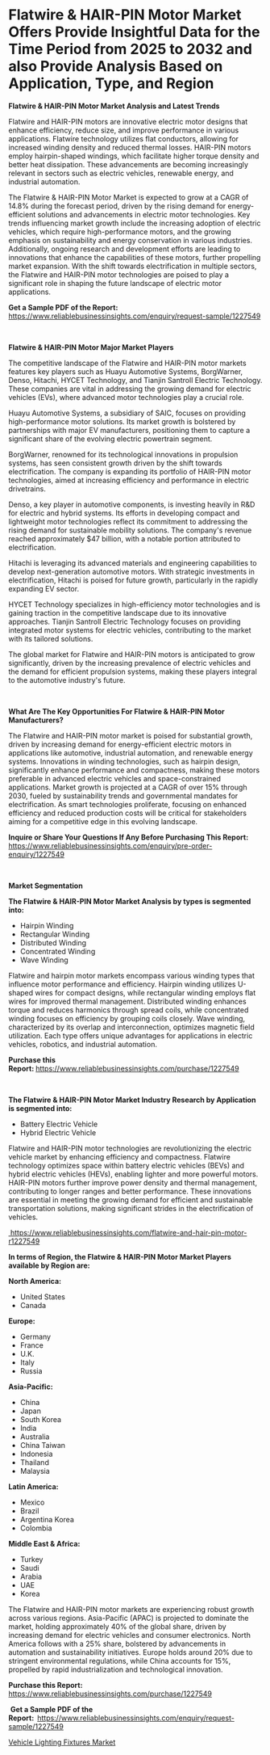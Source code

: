 <p><h1>Flatwire & HAIR-PIN Motor Market Offers Provide Insightful Data for the Time Period from 2025 to 2032 and also Provide Analysis Based on Application, Type, and Region</h1></p><p><strong>Flatwire & HAIR-PIN Motor Market Analysis and Latest Trends</strong></p>
<p><p>Flatwire and HAIR-PIN motors are innovative electric motor designs that enhance efficiency, reduce size, and improve performance in various applications. Flatwire technology utilizes flat conductors, allowing for increased winding density and reduced thermal losses. HAIR-PIN motors employ hairpin-shaped windings, which facilitate higher torque density and better heat dissipation. These advancements are becoming increasingly relevant in sectors such as electric vehicles, renewable energy, and industrial automation.</p><p>The Flatwire & HAIR-PIN Motor Market is expected to grow at a CAGR of 14.8% during the forecast period, driven by the rising demand for energy-efficient solutions and advancements in electric motor technologies. Key trends influencing market growth include the increasing adoption of electric vehicles, which require high-performance motors, and the growing emphasis on sustainability and energy conservation in various industries. Additionally, ongoing research and development efforts are leading to innovations that enhance the capabilities of these motors, further propelling market expansion. With the shift towards electrification in multiple sectors, the Flatwire and HAIR-PIN motor technologies are poised to play a significant role in shaping the future landscape of electric motor applications.</p></p>
<p><strong>Get a Sample PDF of the Report:&nbsp;</strong> <a href="https://www.reliablebusinessinsights.com/enquiry/request-sample/1227549?utm_campaign=2738&utm_medium=2&utm_source=Github&utm_content=ia&utm_term=31032025&utm_id=flatwire-hair-pin-motor">https://www.reliablebusinessinsights.com/enquiry/request-sample/1227549</a></p>
<p>&nbsp;</p>
<p><strong>Flatwire & HAIR-PIN Motor Major Market Players</strong></p>
<p><p>The competitive landscape of the Flatwire and HAIR-PIN motor markets features key players such as Huayu Automotive Systems, BorgWarner, Denso, Hitachi, HYCET Technology, and Tianjin Santroll Electric Technology. These companies are vital in addressing the growing demand for electric vehicles (EVs), where advanced motor technologies play a crucial role.</p><p>Huayu Automotive Systems, a subsidiary of SAIC, focuses on providing high-performance motor solutions. Its market growth is bolstered by partnerships with major EV manufacturers, positioning them to capture a significant share of the evolving electric powertrain segment. </p><p>BorgWarner, renowned for its technological innovations in propulsion systems, has seen consistent growth driven by the shift towards electrification. The company is expanding its portfolio of HAIR-PIN motor technologies, aimed at increasing efficiency and performance in electric drivetrains.</p><p>Denso, a key player in automotive components, is investing heavily in R&D for electric and hybrid systems. Its efforts in developing compact and lightweight motor technologies reflect its commitment to addressing the rising demand for sustainable mobility solutions. The company's revenue reached approximately $47 billion, with a notable portion attributed to electrification.</p><p>Hitachi is leveraging its advanced materials and engineering capabilities to develop next-generation automotive motors. With strategic investments in electrification, Hitachi is poised for future growth, particularly in the rapidly expanding EV sector.</p><p>HYCET Technology specializes in high-efficiency motor technologies and is gaining traction in the competitive landscape due to its innovative approaches. Tianjin Santroll Electric Technology focuses on providing integrated motor systems for electric vehicles, contributing to the market with its tailored solutions.</p><p>The global market for Flatwire and HAIR-PIN motors is anticipated to grow significantly, driven by the increasing prevalence of electric vehicles and the demand for efficient propulsion systems, making these players integral to the automotive industry's future.</p></p>
<p>&nbsp;</p>
<p><strong>What Are The Key Opportunities For Flatwire & HAIR-PIN Motor Manufacturers?</strong></p>
<p><p>The Flatwire and HAIR-PIN motor market is poised for substantial growth, driven by increasing demand for energy-efficient electric motors in applications like automotive, industrial automation, and renewable energy systems. Innovations in winding technologies, such as hairpin design, significantly enhance performance and compactness, making these motors preferable in advanced electric vehicles and space-constrained applications. Market growth is projected at a CAGR of over 15% through 2030, fueled by sustainability trends and governmental mandates for electrification. As smart technologies proliferate, focusing on enhanced efficiency and reduced production costs will be critical for stakeholders aiming for a competitive edge in this evolving landscape.</p></p>
<p><strong>Inquire or Share Your Questions If Any Before Purchasing This Report:</strong> <a href="https://www.reliablebusinessinsights.com/enquiry/pre-order-enquiry/1227549?utm_campaign=2738&utm_medium=2&utm_source=Github&utm_content=ia&utm_term=31032025&utm_id=flatwire-hair-pin-motor">https://www.reliablebusinessinsights.com/enquiry/pre-order-enquiry/1227549</a></p>
<p>&nbsp;</p>
<p><strong>Market Segmentation</strong></p>
<p><strong>The Flatwire & HAIR-PIN Motor Market Analysis by types is segmented into:</strong></p>
<p><ul><li>Hairpin Winding</li><li>Rectangular Winding</li><li>Distributed Winding</li><li>Concentrated Winding</li><li>Wave Winding</li></ul></p>
<p><p>Flatwire and hairpin motor markets encompass various winding types that influence motor performance and efficiency. Hairpin winding utilizes U-shaped wires for compact designs, while rectangular winding employs flat wires for improved thermal management. Distributed winding enhances torque and reduces harmonics through spread coils, while concentrated winding focuses on efficiency by grouping coils closely. Wave winding, characterized by its overlap and interconnection, optimizes magnetic field utilization. Each type offers unique advantages for applications in electric vehicles, robotics, and industrial automation.</p></p>
<p><strong>Purchase this Report:&nbsp;</strong><a href="https://www.reliablebusinessinsights.com/purchase/1227549?utm_campaign=2738&utm_medium=2&utm_source=Github&utm_content=ia&utm_term=31032025&utm_id=flatwire-hair-pin-motor">https://www.reliablebusinessinsights.com/purchase/1227549</a></p>
<p>&nbsp;</p>
<p><strong>The Flatwire & HAIR-PIN Motor Market Industry Research by Application is segmented into:</strong></p>
<p><ul><li>Battery Electric Vehicle</li><li>Hybrid Electric Vehicle</li></ul></p>
<p><p>Flatwire and HAIR-PIN motor technologies are revolutionizing the electric vehicle market by enhancing efficiency and compactness. Flatwire technology optimizes space within battery electric vehicles (BEVs) and hybrid electric vehicles (HEVs), enabling lighter and more powerful motors. HAIR-PIN motors further improve power density and thermal management, contributing to longer ranges and better performance. These innovations are essential in meeting the growing demand for efficient and sustainable transportation solutions, making significant strides in the electrification of vehicles.</p></p>
<p><a href="https://www.reliablebusinessinsights.com/flatwire-and-hair-pin-motor-r1227549?utm_campaign=2738&utm_medium=2&utm_source=Github&utm_content=ia&utm_term=31032025&utm_id=flatwire-hair-pin-motor">&nbsp;https://www.reliablebusinessinsights.com/flatwire-and-hair-pin-motor-r1227549</a></p>
<p><strong>In terms of Region, the Flatwire & HAIR-PIN Motor Market Players available by Region are:</strong></p>
<p>
    <p> <strong> North America: </strong>
        <ul>
            <li>United States</li>
            <li>Canada</li>
        </ul>
        </p> 
    <p> <strong> Europe: </strong>
        <ul>
            <li>Germany</li>
            <li>France</li>
            <li>U.K.</li>
            <li>Italy</li>
            <li>Russia</li>
        </ul>
        </p> 
    <p> <strong> Asia-Pacific: </strong>
        <ul>
            <li>China</li>
            <li>Japan</li>
            <li>South Korea</li>
            <li>India</li>
            <li>Australia</li>
            <li>China Taiwan</li>
            <li>Indonesia</li>
            <li>Thailand</li>
            <li>Malaysia</li>
        </ul>
        </p> 
    <p> <strong> Latin America: </strong>
        <ul>
            <li>Mexico</li>
            <li>Brazil</li>
            <li>Argentina Korea</li>
            <li>Colombia</li>
        </ul>
        </p> 
    <p> <strong> Middle East & Africa: </strong>
        <ul>
            <li>Turkey</li>
            <li>Saudi</li>
            <li>Arabia</li>
            <li>UAE</li>
            <li>Korea</li>
        </ul>
    </p>
    </p>
<p><p>The Flatwire and HAIR-PIN motor markets are experiencing robust growth across various regions. Asia-Pacific (APAC) is projected to dominate the market, holding approximately 40% of the global share, driven by increasing demand for electric vehicles and consumer electronics. North America follows with a 25% share, bolstered by advancements in automation and sustainability initiatives. Europe holds around 20% due to stringent environmental regulations, while China accounts for 15%, propelled by rapid industrialization and technological innovation.</p></p>
<p><strong>Purchase this Report: </strong><a href="https://www.reliablebusinessinsights.com/purchase/1227549?utm_campaign=2738&utm_medium=2&utm_source=Github&utm_content=ia&utm_term=31032025&utm_id=flatwire-hair-pin-motor">https://www.reliablebusinessinsights.com/purchase/1227549</a></p>
<p>&nbsp;<strong>Get a Sample PDF of the Report:&nbsp;&nbsp;</strong><a href="https://www.reliablebusinessinsights.com/enquiry/request-sample/1227549?utm_campaign=2738&utm_medium=2&utm_source=Github&utm_content=ia&utm_term=31032025&utm_id=flatwire-hair-pin-motor">https://www.reliablebusinessinsights.com/enquiry/request-sample/1227549</a></p>
<p><strong></strong></p>
<p><p><a href="https://github.com/penglatilles/Market-Research-Report-List-1/blob/main/vehicle-lighting-fixtures-market.md?utm_campaign=2738&utm_medium=2&utm_source=Github&utm_content=ia&utm_term=31032025&utm_id=flatwire-hair-pin-motor">Vehicle Lighting Fixtures Market</a></p></p>